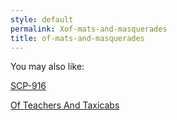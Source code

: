 ```yaml
---
style: default
permalink: Xof-mats-and-masquerades
title: of-mats-and-masquerades
---
```

You may also like:

[SCP-916](http://scp-wiki.net/scp-916)

[Of Teachers And Taxicabs](http://scp-wiki.net/of-teachers-and-taxicabs)
